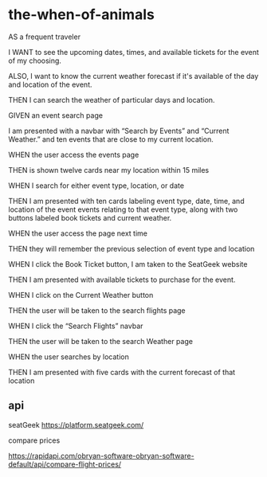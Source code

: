# the-when-of-animals

AS a frequent traveler

I WANT to see the upcoming dates, times, and available tickets for the event of my choosing. 

ALSO, I want to know the current weather forecast if it's available of the day and location of the event.

THEN I can search the weather of particular days and location.


GIVEN an event search page

I am presented with a navbar with “Search by Events” and “Current Weather.” and ten events that are close to my current location.

WHEN the user access the events page 

THEN is shown twelve cards near my location within 15 miles

WHEN I search for either event type, location, or date

THEN I am presented with ten cards labeling event type, date, time, and location of the event events relating to that event type, along with two buttons labeled book tickets and current weather.

WHEN the user access the page next time 

THEN they will remember the previous selection of event type and location

WHEN  I click the Book Ticket button, I am taken to the SeatGeek website

THEN I am presented with available tickets to purchase for the event.

WHEN I click on the Current Weather button 

THEN the user will be taken to the search flights page

WHEN I click the “Search Flights” navbar 

THEN the user will be taken to the search Weather page

WHEN the user searches by location

THEN I am presented with five cards with the current forecast of that location



##  api
seatGeek
https://platform.seatgeek.com/


compare prices

https://rapidapi.com/obryan-software-obryan-software-default/api/compare-flight-prices/
